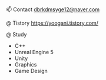 📫 Contact
dbrkdmsyge12@naver.com

@ Tistory
https://yoogani.tistory.com/

@ Study
- C++
- Unreal Engine 5
- Unity
- Graphics
- Game Design
